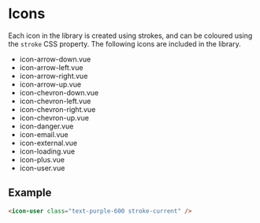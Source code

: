 # Icons

Each icon in the library is created using strokes, and can be coloured using the `stroke` CSS property. The following icons are included in the library.

- icon-arrow-down.vue
- icon-arrow-left.vue
- icon-arrow-right.vue
- icon-arrow-up.vue
- icon-chevron-down.vue
- icon-chevron-left.vue
- icon-chevron-right.vue
- icon-chevron-up.vue
- icon-danger.vue
- icon-email.vue
- icon-external.vue
- icon-loading.vue
- icon-plus.vue
- icon-user.vue

## Example

```html
<icon-user class="text-purple-600 stroke-current" />
```
